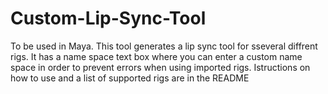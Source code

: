 # Custom-Lip-Sync-Tool
To be used in Maya. This tool generates a lip sync tool for sseveral diffrent rigs. It has a name space text box where you can enter a custom name space in order to prevent errors when using imported rigs. Istructions on how to use and a list of supported rigs are in the README  
